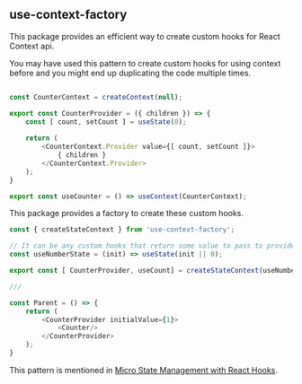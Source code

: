 ## use-context-factory

This package provides an efficient way to create custom hooks for React Context api.


You may have used this pattern to create custom hooks for using context before and you might end up duplicating the code multiple times.

```js

const CounterContext = createContext(null);

export const CounterProvider = ({ children }) => {
    const [ count, setCount ] = useState(0);
    
    return (
        <CounterContext.Provider value={[ count, setCount ]}>
            { children }
        </CounterContext.Provider>
    );
}

export const useCounter = () => useContext(CounterContext);

```

This package provides a factory to create these custom hooks.

```js
const { createStateContext } from 'use-context-factory';

// It can be any custom hooks that return some value to pass to provider.
const useNumberState = (init) => useState(init || 0);

export const [ CounterProvider, useCount] = createStateContext(useNumberState);

///

const Parent = () => {
    return (
        <CounterProvider initialValue={1}>
            <Counter/>
        </CounterProvider>
    );
}

```

This pattern is mentioned in [Micro State Management with React Hooks](https://github.com/PacktPublishing/Micro-State-Management-with-React-Hooks).